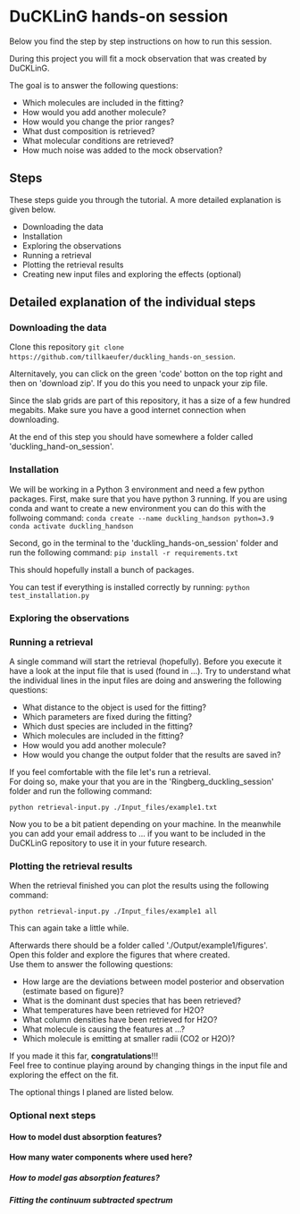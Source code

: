 # DuCKLinG hands-on session

Below you find the step by step instructions on how to run this session.  

During this project you will fit a mock observation that was created by DuCKLinG.

The goal is to answer the following questions:
- Which molecules are included in the fitting?
- How would you add another molecule?
- How would you change the prior ranges?
- What dust composition is retrieved?
- What molecular conditions are retrieved?
- How much noise was added to the mock observation?

## Steps

These steps guide you through the tutorial. A more detailed explanation is given below. 

- Downloading the data
- Installation
- Exploring the observations
- Running a retrieval
- Plotting the retrieval results
- Creating new input files and exploring the effects (optional)

## Detailed explanation of the individual steps

### Downloading the data
Clone this repository `git clone https://github.com/tillkaeufer/duckling_hands-on_session`.

Alternitavely, you can click on the green 'code' botton on the top right and then on 'download zip'.
If you do this you need to unpack your zip file.

Since the slab grids are part of this repository, it has a size of a few hundred megabits. 
Make sure you have a good internet connection when downloading.

At the end of this step you should have somewhere a folder called 'duckling_hand-on_session'.

### Installation
We will be working in a Python 3 environment and need a few python packages.
First, make sure that you have python 3 running. If you are using conda and want to create a new environment you can do this with the follwoing command:
`conda create --name duckling_handson python=3.9`  
`conda activate duckling_handson`

Second, go in the terminal to the 'duckling_hands-on_session' folder and run the following command:
`pip install -r requirements.txt` 

This should hopefully install a bunch of packages.

You can test if everything is installed correctly by running:
`python test_installation.py` 

### Exploring the observations


### Running a retrieval

A single command will start the retrieval (hopefully).
Before you execute it have a look at the input file that is used (found in ...).
Try to understand what the individual lines in the input files are doing and answering the following questions:

- What distance to the object is used for the fitting?
- Which parameters are fixed during the fitting?
- Which dust species are included in the fitting?
- Which molecules are included in the fitting?
- How would you add another molecule?
- How would you change the output folder that the results are saved in?
  
If you feel comfortable with the file let's run a retrieval.  
For doing so, make your that you are in the 'Ringberg_duckling_session' folder and run the following command:

`python retrieval-input.py ./Input_files/example1.txt`

Now you to be a bit patient depending on your machine.
In the meanwhile you can add your email address to ... if you want to be included in the DuCKLinG repository to use it in your future research.


### Plotting the retrieval results

When the retrieval finished you can plot the results using the following command:

`python retrieval-input.py ./Input_files/example1 all`

This can again take a little while.  

Afterwards there should be a folder called './Output/example1/figures'.  
Open this folder and explore the figures that where created.  
Use them to answer the following questions:

- How large are the deviations between model posterior and observation (estimate based on figure)?
- What is the dominant dust species that has been retrieved?
- What temperatures have been retrieved for H2O?
- What column densities have been retrieved for H2O?
- What molecule is causing the features at ...?
- Which molecule is emitting at smaller radii (CO2 or H2O)?

If you made it this far, **congratulations**!!!  
Feel free to continue playing around by changing things in the input file and exploring the effect on the fit.  

The optional things I planed are listed below.

### Optional next steps

#### How to model dust absorption features?

#### How many water components where used here?

##### How to model gas absorption features?

##### Fitting the continuum subtracted spectrum


